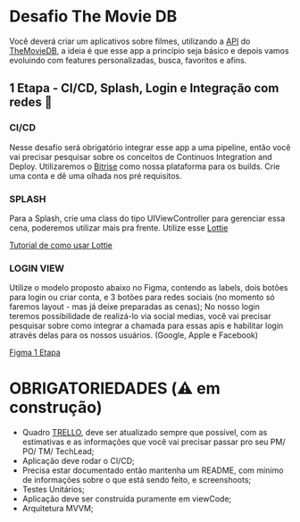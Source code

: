 # Desafio The Movie DB
Você deverá criar um aplicativos sobre filmes, utilizando a [API](https://developer.themoviedb.org/docs/getting-started) do [TheMovieDB](https://www.themoviedb.org/), a ideia é que esse app a princípio seja básico e depois vamos evoluindo com features personalizadas, busca, favoritos e afins.

## 1 Etapa - CI/CD, Splash, Login e Integração com redes :dart:

### CI/CD
Nesse desafio será obrigatório integrar esse app a uma pipeline, então você vai precisar pesquisar sobre os conceitos de Continuos Integration and Deploy. Utilizaremos o [Bitrise](https://bitrise.io/) como nossa plataforma para os builds. Crie uma conta e dê uma olhada nos pré requisitos.

### SPLASH
Para a Splash, crie uma class do tipo UIViewController para gerenciar essa cena, poderemos utilizar mais pra frente.
Utilize esse [Lottie](https://app.lottiefiles.com/animation/7d65ae82-deab-4200-aeba-d6c383f70235?channel=web&source=public-animation&panel=embed)

[Tutorial de como usar Lottie](https://lottiefiles.com/blog/working-with-lottie-animations/how-to-add-lottie-animation-ios-app-swift)

### LOGIN VIEW
Utilize o modelo proposto abaixo no Figma, contendo as labels, dois botões para login ou criar conta, e 3 botões para redes sociais (no momento só faremos layout - mas já deixe preparadas as cenas);
No nosso login teremos possibilidade de realizá-lo via social medias, você vai precisar pesquisar sobre como integrar a chamada para essas apis e habilitar login através delas para os nossos usuários. (Google, Apple e Facebook)

[Figma 1 Etapa](https://www.figma.com/file/jPXgNyq6UVbhmgB40uuQLD/tmDB?type=design&node-id=0%3A1&mode=design&t=Fv16s9cb2vFSbYJx-1)


# OBRIGATORIEDADES (:warning: em construção)
- Quadro [TRELLO](https://trello.com/invite/b/K0PZVC3b/ATTId44dbb30a0308f32259b1f5ef3cefc5a30C67DEC/squad-juniores), deve ser atualizado sempre que possível, com as estimativas e as informações que você vai precisar passar pro seu PM/ PO/ TM/ TechLead;
- Aplicação deve rodar o CI/CD;
- Precisa estar documentado então mantenha um README, com mínimo de informações sobre o que está sendo feito, e screenshoots;
- Testes Unitários;
- Aplicação deve ser construída puramente em viewCode;
- Arquitetura MVVM;
